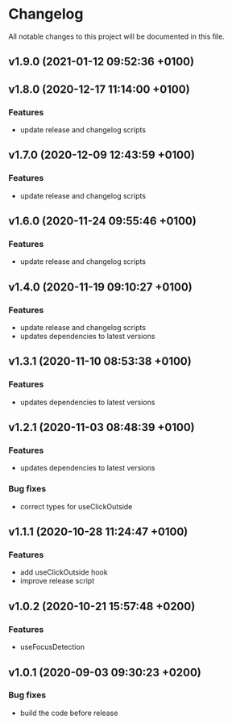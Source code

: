 # Changelog
All notable changes to this project will be documented in this file.
## v1.9.0 (2021-01-12 09:52:36 +0100)

## v1.8.0 (2020-12-17 11:14:00 +0100)

### Features

  - update release and changelog scripts

## v1.7.0 (2020-12-09 12:43:59 +0100)

### Features

  - update release and changelog scripts

## v1.6.0 (2020-11-24 09:55:46 +0100)

### Features

  - update release and changelog scripts

## v1.4.0 (2020-11-19 09:10:27 +0100)

### Features

  - update release and changelog scripts
  - updates dependencies to latest versions

## v1.3.1 (2020-11-10 08:53:38 +0100)

### Features

  - updates dependencies to latest versions

## v1.2.1 (2020-11-03 08:48:39 +0100)

### Features

  - updates dependencies to latest versions

### Bug fixes

  - correct types for useClickOutside

## v1.1.1 (2020-10-28 11:24:47 +0100)

### Features

  - add useClickOutside hook
  - improve release script

## v1.0.2 (2020-10-21 15:57:48 +0200)

### Features

  - useFocusDetection

## v1.0.1 (2020-09-03 09:30:23 +0200)

### Bug fixes

  - build the code before release

